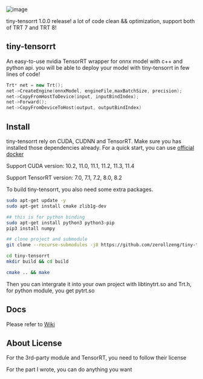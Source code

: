 <!--
 * @Description: In User Settings Edit
 * @Author: zerollzeng
 * @Date: 2019-08-23 09:16:35
 * @LastEditTime: 2020-03-06 17:12:14
 * @LastEditors: zerollzeng
 -->

![image](https://user-images.githubusercontent.com/38289304/71065174-aafc3100-21ab-11ea-9bcb-665d38181e74.png)

tiny-tensorrt 1.0.0 release! a lot of code clean && optimization, support both of TRT 7 and TRT 8!

## tiny-tensorrt
An easy-to-use nvidia TensorRT wrapper for onnx model with c++ and python api. you will be able to deploy your model with tiny-tensorrt in few lines of code!

```c++
Trt* net = new Trt();
net->CreateEngine(onnxModel, engineFile,maxBatchSize, precision);
net->CopyFromHostToDevice(input, inputBindIndex);
net->Forward();
net->CopyFromDeviceToHost(output, outputBindIndex)
```

## Install

tiny-tensorrt rely on CUDA, CUDNN and TensorRT. Make sure you has installed those dependencies already. For a quick start, you can use [official docker](https://ngc.nvidia.com/catalog/containers/nvidia:tensorrt)

Support CUDA version: 10.2, 11.0, 11.1, 11.2, 11.3, 11.4

Support TensorRT version: 7.0, 7.1, 7.2, 8.0, 8.2

To build tiny-tensorrt, you also need some extra packages.
```bash
sudo apt-get update -y
sudo apt-get install cmake zlib1g-dev

## this is for python binding
sudo apt-get install python3 python3-pip
pip3 install numpy

## clone project and submodule
git clone --recurse-submodules -j8 https://github.com/zerollzeng/tiny-tensorrt.git

cd tiny-tensorrt
mkdir build && cd build

cmake .. && make
```
Then you can intergrate it into your own project with libtinytrt.so and Trt.h, for python module, you get pytrt.so

## Docs

Please refer to [Wiki](https://github.com/zerollzeng/tiny-tensorrt/wiki)

## About License

For the 3rd-party module and TensorRT, you need to follow their license

For the part I wrote, you can do anything you want

